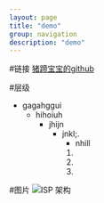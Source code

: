 ```yaml
---
layout: page
title: "demo"
group: navigation
description: "demo"
---
```


#链接
[猪蹄宝宝的github](https://github.com/gadfly3173/) 

#层级
* gagahggui
  * hihoiuh
    * jhijn
      * jnkl;.
        * nhill
        1.
        2.
        3.

#图片
![ISP 架构](/images/posts/2016/06/isp_archi.PNG)